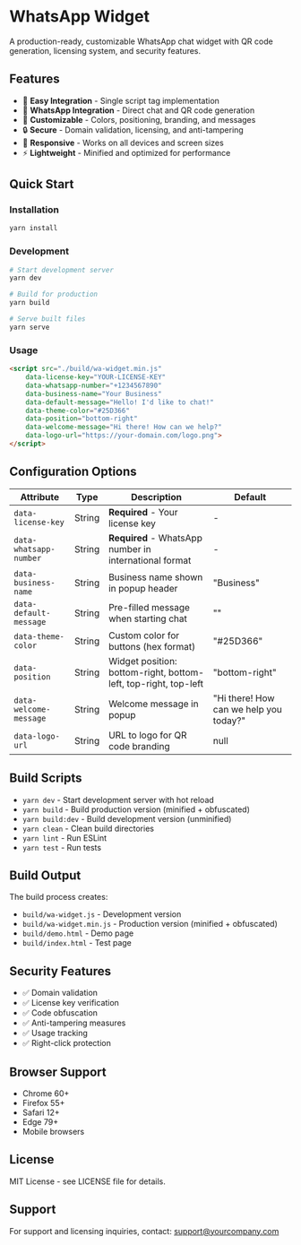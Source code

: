 # WhatsApp Widget

A production-ready, customizable WhatsApp chat widget with QR code generation, licensing system, and security features.

## Features

- 🚀 **Easy Integration** - Single script tag implementation
- 💬 **WhatsApp Integration** - Direct chat and QR code generation
- 🎨 **Customizable** - Colors, positioning, branding, and messages
- 🔒 **Secure** - Domain validation, licensing, and anti-tampering
- 📱 **Responsive** - Works on all devices and screen sizes
- ⚡ **Lightweight** - Minified and optimized for performance

## Quick Start

### Installation

```bash
yarn install
```

### Development

```bash
# Start development server
yarn dev

# Build for production
yarn build

# Serve built files
yarn serve
```

### Usage

```html
<script src="./build/wa-widget.min.js" 
    data-license-key="YOUR-LICENSE-KEY"
    data-whatsapp-number="+1234567890" 
    data-business-name="Your Business" 
    data-default-message="Hello! I'd like to chat!" 
    data-theme-color="#25D366"
    data-position="bottom-right" 
    data-welcome-message="Hi there! How can we help?"
    data-logo-url="https://your-domain.com/logo.png">
</script>
```

## Configuration Options

| Attribute | Type | Description | Default |
|-----------|------|-------------|---------|
| `data-license-key` | String | **Required** - Your license key | - |
| `data-whatsapp-number` | String | **Required** - WhatsApp number in international format | - |
| `data-business-name` | String | Business name shown in popup header | "Business" |
| `data-default-message` | String | Pre-filled message when starting chat | "" |
| `data-theme-color` | String | Custom color for buttons (hex format) | "#25D366" |
| `data-position` | String | Widget position: bottom-right, bottom-left, top-right, top-left | "bottom-right" |
| `data-welcome-message` | String | Welcome message in popup | "Hi there! How can we help you today?" |
| `data-logo-url` | String | URL to logo for QR code branding | null |

## Build Scripts

- `yarn dev` - Start development server with hot reload
- `yarn build` - Build production version (minified + obfuscated)
- `yarn build:dev` - Build development version (unminified)
- `yarn clean` - Clean build directories
- `yarn lint` - Run ESLint
- `yarn test` - Run tests

## Build Output

The build process creates:

- `build/wa-widget.js` - Development version
- `build/wa-widget.min.js` - Production version (minified + obfuscated)
- `build/demo.html` - Demo page
- `build/index.html` - Test page

## Security Features

- ✅ Domain validation
- ✅ License key verification
- ✅ Code obfuscation
- ✅ Anti-tampering measures
- ✅ Usage tracking
- ✅ Right-click protection

## Browser Support

- Chrome 60+
- Firefox 55+
- Safari 12+
- Edge 79+
- Mobile browsers

## License

MIT License - see LICENSE file for details.

## Support

For support and licensing inquiries, contact: support@yourcompany.com